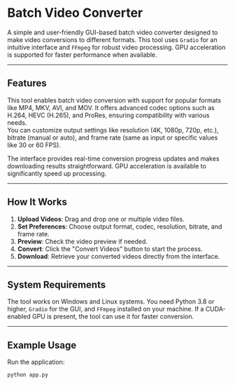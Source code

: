 # Batch Video Converter

A simple and user-friendly GUI-based batch video converter designed to make video conversions to different formats. This tool uses `Gradio` for an intuitive interface and `FFmpeg` for robust video processing. GPU acceleration is supported for faster performance when available.

---

## Features

This tool enables batch video conversion with support for popular formats like MP4, MKV, AVI, and MOV. It offers advanced codec options such as H.264, HEVC (H.265), and ProRes, ensuring compatibility with various needs.  
You can customize output settings like resolution (4K, 1080p, 720p, etc.), bitrate (manual or auto), and frame rate (same as input or specific values like 30 or 60 FPS). 

The interface provides real-time conversion progress updates and makes downloading results straightforward. GPU acceleration is available to significantly speed up processing.

---

## How It Works

1. **Upload Videos**: Drag and drop one or multiple video files.
2. **Set Preferences**: Choose output format, codec, resolution, bitrate, and frame rate.
3. **Preview**: Check the video preview if needed.
4. **Convert**: Click the "Convert Videos" button to start the process.
5. **Download**: Retrieve your converted videos directly from the interface.

---

## System Requirements

The tool works on Windows and Linux systems. You need Python 3.8 or higher, `Gradio` for the GUI, and `FFmpeg` installed on your machine. If a CUDA-enabled GPU is present, the tool can use it for faster conversion.

---

## Example Usage

Run the application:
```bash
python app.py
